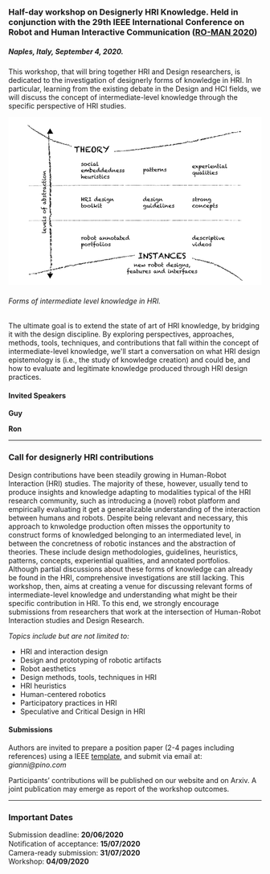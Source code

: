### Half-day workshop on Designerly HRI Knowledge. Held in conjunction with the 29th IEEE International Conference on Robot and Human Interactive Communication ([RO-MAN 2020](http://ro-man2020.unina.it/index.php))
##### Naples, Italy, September 4, 2020.


This workshop, that will bring together HRI and Design researchers, is dedicated to the investigation of designerly forms of knowledge in HRI. In particular, learning from the existing debate in the Design and HCI fields, we will discuss the concept of intermediate-level knowledge through the specific perspective of HRI studies. 

![alt text](./assets/img/formsofknow.png "formsofknow")
###### Forms of intermediate level knowledge in HRI.

The ultimate goal is to extend the state of art of HRI knowledge, by bridging it with the design discipline. 
By exploring perspectives, approaches, methods, tools, techniques, and contributions that fall within the concept of intermediate-level knowledge, we'll start a conversation on what HRI design epistemology is (i.e., the study of knowledge creation) and could be, and how to evaluate and legitimate knowledge produced through HRI design practices.

#### Invited Speakers

**Guy**

**Ron**

---

### Call for designerly HRI contributions
Design contributions have been steadily growing in Human-Robot Interaction (HRI) studies. The majority of these, however, usually tend to produce insights and knowledge adapting to modalities typical of the HRI research community, such as introducing a (novel) robot platform and empirically evaluating it get a generalizable understanding of the interaction between humans and robots. Despite being relevant and necessary, this approach to knwoledge production often misses the opportunity to construct forms of knowledged belonging to an intermediated level, in between the concretness of robotic instances and the abstraction of theories. These include design methodologies, guidelines, heuristics, patterns, concepts, experiential qualities, and annotated portfolios. Although partial discussions about these forms of knowledge can already be found in the HRI, comprehensive investigations are still lacking.
This workshop, then, aims at creating a venue for discussing relevant forms of intermediate-level knowledge and understanding what might be their specific contribution in HRI.
To this end, we strongly encourage submissions from researchers that work at the intersection of Human-Robot Interaction studies and Design Research. 

_Topics include but are not limited to:_
- HRI and interaction design
- Design and prototyping of robotic artifacts
- Robot aesthetics
- Design methods, tools, techniques in HRI
- HRI heuristics
- Human-centered robotics
- Participatory practices in HRI
- Speculative and Critical Design in HRI


#### Submissions
Authors are invited to prepare a position paper (2-4 pages including references) using a IEEE [template](https://www.ieee.org/conferences/publishing/templates.html), and submit via email at: _gianni@pino.com_

Participants’ contributions will be published on our website and on Arxiv. A joint publication may emerge as report of the workshop outcomes.

---

### Important Dates
Submission deadline: **20/06/2020** <br/>
Notiﬁcation of acceptance: **15/07/2020**<br/>
Camera-ready submission: **31/07/2020**<br/> 
Workshop: **04/09/2020**<br/> 


